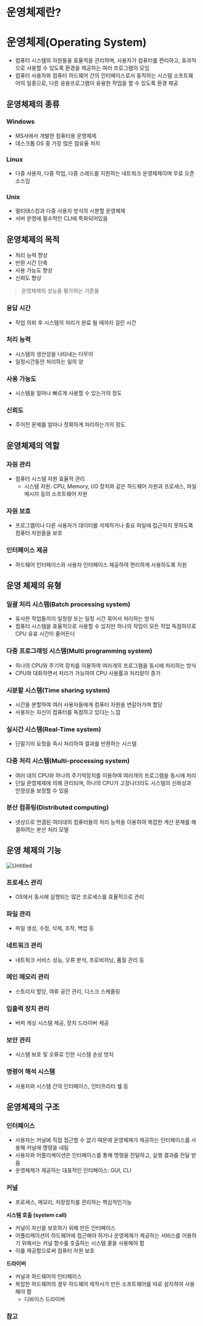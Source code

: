 # 운영체제란?

# 운영체제(Operating System)

- 컴퓨터 시스템의 자원들을 효율적을 관리하며, 사용자가 컴퓨터를 편리하고, 효과적으로 사용할 수 있도록 환경을 제공하는 여러 프로그램의 모임
- 컴퓨터 사용자와 컴퓨터 하드웨어 간의 인터페이스로서 동작하는 시스템 소프트웨어의 일종으로, 다른 응용프로그램이 유용한 작업을 할 수 있도록 환경 제공

## 운영체제의 종류

### Windows

- MS사에서 개발한 컴퓨터용 운영체제
- 데스크톱 OS 중 가장 많은 점유율 차지

### Linux

- 다중 사용자, 다중 작업, 다중 스레드를 지원하는 네트워크 운영체제이며 무료 오픈 소스임

### Unix

- 멀티태스킹과 다중 사용자 방식의 시분할 운영체제
- 서버 운영에 필수적인 CLI에 특화되어있음

## 운영체제의 목적

- 처리 능력 향상
- 반환 시간 단축
- 사용 가능도 향상
- 신뢰도 향상

> 운영체제의 성능을 평가하는 기준들
> 

### 응답 시간

- 작업 의뢰 후 시스템의 처리가 완료 될 때까지 걸린 시간

### 처리 능력

- 시스템의 생산성을 나타내는 다무이
- 일정시간동안 처리하는 일의 양

### 사용 가능도

- 시스템을 얼마나 빠르게 사용할 수 있는가의 정도

### 신뢰도

- 주어진 문제를 얼마나 정확하게 처리하는가의 정도

## 운영체제의 역할

### 자원 관리

- 컴퓨터 시스템 자원 효율적 관리
    - 시스템 자원: CPU, Memory, I/O  장치와 같은 하드웨어 자원과 프로세스, 파일 메시지 등의 소프트웨어 자원

### 자원 보호

- 프로그램이나 다른 사용자가 데이터를 삭제하거나 중요 파일에 접근하지 못하도록 컴퓨터 자원들을 보호

### 인터페이스 제공

- 하드웨어 인터페이스와 사용자 인터페이스 제공하여 편리하게 사용하도록 지원

## 운영 체제의 유형

### 일괄 처리 시스템(Batch processing system)

- 유사한 작업들끼리 일정량 또는 일정 시간 묶어서 처리하는 방식
- 컴퓨터 시스템을 효율적으로 사용할 수 있지만 하나의 작업이 모든 작업 독점하므로 CPU 유휴 시간이 줄어든다

### 다중 프로그래밍 시스템(Multi programming system)

- 하나의 CPU와 주기억 장치를 이용하여 여러개의 프로그램을 동시에 처리하는 방식
- CPU와 대화하면서 처리가 가능하여 CPU 사용률과 처리량이 증가

### 시분할 시스템(Time sharing system)

- 시간을 분할하여 여러 사용자들에게 컴퓨터 자원을 번갈아가며 할당
- 사용자는 자신이 컴퓨터를 독점하고 있다는 느낌

### 실시간 시스템(Real-Time system)

- 단말기의 요청을 즉시 처리하여 결과를 반환하는 시스템

### 다중 처리 시스템(Multi-processing system)

- 여러 대의 CPU와 하나의 주기억장치를 이용하여 여러개의 프로그램을 동시에 처리
- 단일 운영체제에 의해 관리되며, 하나의 CPU가 고장나더라도 시스템의 신뢰성과 안정성을 보장할 수 있음

### 분산 컴퓨팅(Distributed computing)

- 넷상으로 연결된 여러대의 컴퓨터들의 처리 능력을 이용하여 복잡한 계산 문제를 해결하려는 분산 처리 모델

## 운영 체제의 기능

![Untitled](https://img1.daumcdn.net/thumb/R1280x0/?scode=mtistory2&fname=https%3A%2F%2Fblog.kakaocdn.net%2Fdn%2Fcl79Uz%2FbtrAmAyIs9A%2FlLJIzRbiGiTIMfpZidK6r1%2Fimg.png)

### 프로세스 관리

- OS에서 동시에 실행되는 많은 프로세스를 효율적으로 관리

### 파일 관리

- 파일 생성, 수정, 삭제, 조작, 백업 등

### 네트워크 관리

- 네트워크 서비스 성능, 오류 분석, 프로비저닝, 품질 관리 등

### 메인 메모리 관리

- 스토리지 할당, 여류 공간 관리, 디스크 스케줄링

### 입출력 장치 관리

- 버퍼 캐싱 시스템 제공, 장치 드라이버 제공

### 보안 관리

- 시스템 보호 및 오류로 인한 시스템 손상 방지

### 명령어 해석 시스템

- 사용자와 시스템 간의 인터페이스, 인터프리터 쉘 등

## 운영체제의 구조

### 인터페이스

- 사용자는 커널에 직접 접근할 수 없기 때문에 운영체제가 제공하는 인터페이스를 사용해 커널에 명령을 내림
- 사용자와 어플리케이션은 인터페이스를 통해 명령을 전달하고, 실행 결과를 전달 받음
- 운영체제가 제공하는 대표적인 인터페이스: GUI, CLI

### 커널

- 프로세스, 메모리, 저장장치를 관리하는 핵심적인기능

**시스템 호출 (system call)**

- 커널이 자신을 보호하기 위해 만든 인터페이스
- 어플리케이션이 하드웨어에 접근해야 하거나 운영체제가 제공하는 서비스를 이용하기 위해서는 커널 함수를 호출하는 시스템 콜을 사용해야 함
- 이를 제공함으로써 컴퓨터 자원 보호

**드라이버**

- 커널과 하드웨어의 인터페이스
- 복잡한 하드웨어의 경우 하드웨어 제작사가 만든 소프트웨어를 따로 설치하여 사용해야 함
    - 디바이스 드라이버

### 참고

